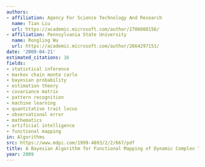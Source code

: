 ```yaml
---
authors:
- affiliation: Agency For Science Technology And Research
  name: Tian Liu
  url: https://academic.microsoft.com/author/2706008156/
- affiliation: Pennsylvania State University
  name: Rongling Wu
  url: https://academic.microsoft.com/author/2664297151/
date: '2009-04-21'
estimated_citations: 16
fields:
- statistical inference
- markov chain monte carlo
- bayesian probability
- estimation theory
- covariance matrix
- pattern recognition
- machine learning
- quantitative trait locus
- observational error
- mathematics
- artificial intelligence
- functional mapping
in: Algorithms
src: https://www.mdpi.com/1999-4893/2/2/667/pdf
title: A Bayesian Algorithm for Functional Mapping of Dynamic Complex Traits
year: 2009
---
```

